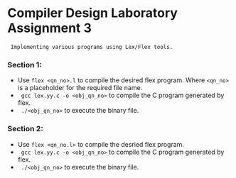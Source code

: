 # Compiler Design Laboratory Assignment 3
` Implementing various programs using Lex/Flex tools.`


### Section 1: 
- Use `flex <qn_no>.l` to compile the desired flex program. Where `<qn_no>` is a placeholder for the required file name.
- ``` gcc lex.yy.c -o <obj_qn_no>``` to compile the C program generated by flex.
- ``` ./<obj_qn_no>``` to execute the binary file.

### Section 2:
- Use `flex <qn_no.l>` to compile the desried flex program.
- ``` gcc lex.yy.c -o <obj_qn_no>``` to compile the C program generated by flex.
- ``` ./<obj_qn_no>``` to execute the binary file.
